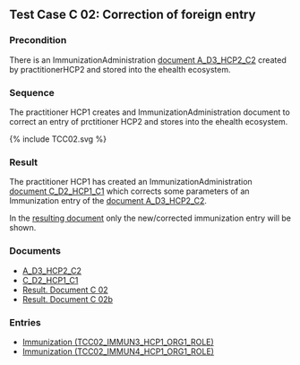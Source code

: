 ## Test Case C 02: Correction of foreign entry

### Precondition
There is an ImmunizationAdministration [document A_D3_HCP2_C2](Bundle-A-D3-HCP2-C2.html) created by practitionerHCP2 and stored into the ehealth ecosystem.


### Sequence
The practitioner HCP1 creates and ImmunizationAdministration document to correct an entry of prctitioner HCP2 and stores into the ehealth ecosystem.

<div>{% include TCC02.svg %}</div>

### Result
The practitioner HCP1 has created an ImmunizationAdministration [document C_D2_HCP1_C1](Bundle-C-D2-HCP1-C1.html) which corrects some parameters of an Immunization entry of the [document A_D3_HCP2_C2](Bundle-A-D3-HCP2-C2.html).

In the [resulting document](Bundle-RDC02.html) only the new/corrected immunization entry will be shown.

### Documents
* [A_D3_HCP2_C2](Bundle-A-D3-HCP2-C2.html)
* [C_D2_HCP1_C1](Bundle-C-D2-HCP1-C1.html)
* [Result. Document C 02](Bundle-RDC02.html)
* [Result. Document C 02b](Bundle-RDC02b.html)

### Entries
* [Immunization (TCC02_IMMUN3_HCP1_ORG1_ROLE)](Immunization-TCC02-IMMUN3-HCP1-ORG1-ROLE.html)
* [Immunization (TCC02_IMMUN4_HCP1_ORG1_ROLE)](Immunization-TCC02-IMMUN4-HCP1-ORG1-ROLE.html)
